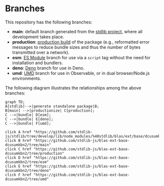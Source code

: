 <!--

@license Apache-2.0

Copyright (c) 2022 The Stdlib Authors.

Licensed under the Apache License, Version 2.0 (the "License");
you may not use this file except in compliance with the License.
You may obtain a copy of the License at

    http://www.apache.org/licenses/LICENSE-2.0

Unless required by applicable law or agreed to in writing, software
distributed under the License is distributed on an "AS IS" BASIS,
WITHOUT WARRANTIES OR CONDITIONS OF ANY KIND, either express or implied.
See the License for the specific language governing permissions and
limitations under the License.

-->

# Branches

This repository has the following branches:

-   **main**: default branch generated from the [stdlib project][stdlib-url], where all development takes place.
-   **production**: [production build][production-url] of the package (e.g., reformatted error messages to reduce bundle sizes and thus the number of bytes transmitted over a network).
-   **esm**: [ES Module][esm-url] branch for use via a `script` tag without the need for installation and bundlers.
-   **deno**: [Deno][deno-url] branch for use in Deno.
-   **umd**: [UMD][umd-url] branch for use in Observable, or in dual browser/Node.js environments.

The following diagram illustrates the relationships among the above branches:

```mermaid
graph TD;
A[stdlib]-->|generate standalone package|B;
B[main] -->|productionize| C[production];
C -->|bundle| D[esm];
C -->|bundle| E[deno];
C -->|bundle| F[umd];

click A href "https://github.com/stdlib-js/stdlib/tree/develop/lib/node_modules/%40stdlib/blas/ext/base/dcusumkbn2"
click B href "https://github.com/stdlib-js/blas-ext-base-dcusumkbn2/tree/main"
click C href "https://github.com/stdlib-js/blas-ext-base-dcusumkbn2/tree/production"
click D href "https://github.com/stdlib-js/blas-ext-base-dcusumkbn2/tree/esm"
click E href "https://github.com/stdlib-js/blas-ext-base-dcusumkbn2/tree/deno"
click F href "https://github.com/stdlib-js/blas-ext-base-dcusumkbn2/tree/umd"
```

[stdlib-url]: https://github.com/stdlib-js/stdlib/tree/develop/lib/node_modules/%40stdlib/blas/ext/base/dcusumkbn2
[production-url]: https://github.com/stdlib-js/blas-ext-base-dcusumkbn2/tree/production
[deno-url]: https://github.com/stdlib-js/blas-ext-base-dcusumkbn2/tree/deno
[umd-url]: https://github.com/stdlib-js/blas-ext-base-dcusumkbn2/tree/umd
[esm-url]: https://github.com/stdlib-js/blas-ext-base-dcusumkbn2/tree/esm